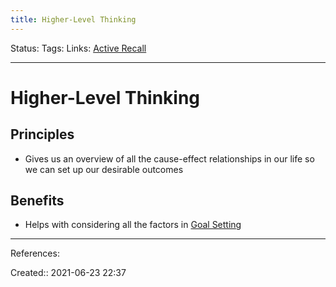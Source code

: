 ```yaml
---
title: Higher-Level Thinking
---
```

Status:
Tags: 
Links: [Active Recall](out/active-recall.md)
___
# Higher-Level Thinking
## Principles
- Gives us an overview of all the cause-effect relationships in our life so we can set up our desirable outcomes
## Benefits
- Helps with considering all the factors in [Goal Setting](out/goal-setting.md)
___
References:

Created:: 2021-06-23 22:37